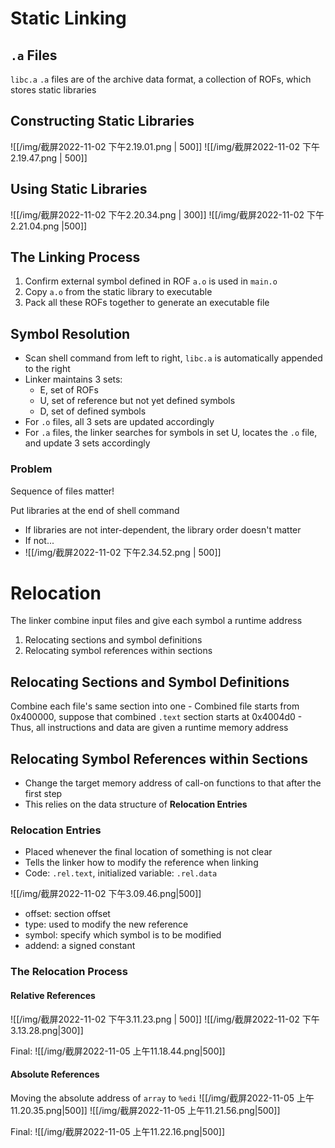 # Static Linking
## `.a` Files
`libc.a`
`.a` files are of the archive data format, a collection of ROFs, which stores static libraries

## Constructing Static Libraries
![[/img/截屏2022-11-02 下午2.19.01.png | 500]]
![[/img/截屏2022-11-02 下午2.19.47.png | 500]]

## Using Static Libraries
![[/img/截屏2022-11-02 下午2.20.34.png | 300]]
![[/img/截屏2022-11-02 下午2.21.04.png |500]]

## The Linking Process
1. Confirm external symbol defined in ROF `a.o` is used in `main.o`
2. Copy `a.o` from the static library to executable
3. Pack all these ROFs together to generate an executable file

## Symbol Resolution
- Scan shell command from left to right, `libc.a` is automatically appended to the right
- Linker maintains 3 sets:
	- E, set of ROFs
	- U, set of reference but not yet defined symbols
	- D, set of defined symbols
- For `.o` files, all 3 sets are updated accordingly
- For `.a` files, the linker searches for symbols in set U, locates the `.o` file, and update 3 sets accordingly

### Problem
Sequence of files matter!

Put libraries at the end of shell command
- If libraries are not inter-dependent, the library order doesn't matter
- If not...
- ![[/img/截屏2022-11-02 下午2.34.52.png | 500]]


# Relocation
The linker combine input files and give each symbol a runtime address

1. Relocating sections and symbol definitions
2. Relocating symbol references within sections

## Relocating Sections and Symbol Definitions
Combine each file's same section into one
	- Combined file starts from 0x400000, suppose that combined `.text` section starts at 0x4004d0
	- Thus, all instructions and data are given a runtime memory address

## Relocating Symbol References within Sections
- Change the target memory address of call-on functions to that after the first step
- This relies on the data structure of **Relocation Entries**

### Relocation Entries
- Placed whenever the final location of something is not clear
- Tells the linker how to modify the reference when linking
- Code: `.rel.text`, initialized variable: `.rel.data`

![[/img/截屏2022-11-02 下午3.09.46.png|500]]
- offset: section offset
- type: used to modify the new reference
- symbol: specify which symbol is to be modified
- addend: a signed constant

### The Relocation Process
#### Relative References
![[/img/截屏2022-11-02 下午3.11.23.png | 500]]
![[/img/截屏2022-11-02 下午3.13.28.png|300]]

Final: 
![[/img/截屏2022-11-05 上午11.18.44.png|500]]

#### Absolute References
Moving the absolute address of `array`  to `%edi`
![[/img/截屏2022-11-05 上午11.20.35.png|500]]
![[/img/截屏2022-11-05 上午11.21.56.png|500]]

Final:
![[/img/截屏2022-11-05 上午11.22.16.png|500]]